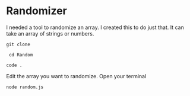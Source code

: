 # Randomizer

I needed a tool to randomize an array.  I created this to do just that.  It can take an array of strings or numbers.

```git clone```

``` cd Random```

``` code . ```

Edit the array you want to randomize.
Open your terminal

```node random.js```
